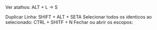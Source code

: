 Ver atalhos: ALT + L -> S

Duplicar Linha: SHIFT + ALT + SETA
Selecionar todos os identicos ao selecionado: CTRL + SHITF + N
Fechar ou abrir os escopos: 
